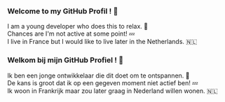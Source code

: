 ### Welcome to my GitHub Profil ! 👋

I am a young developer who does this to relax. 🌻 <br>
Chances are I'm not active at some point! 💤 <br>
I live in France but I would like to live later in the Netherlands. 🇳🇱

### Welkom bij mijn GitHub Profiel ! 👋

Ik ben een jonge ontwikkelaar die dit doet om te ontspannen. 🌻 <br>
De kans is groot dat ik op een gegeven moment niet actief ben! 💤<br>
Ik woon in Frankrijk maar zou later graag in Nederland willen wonen. 🇳🇱
